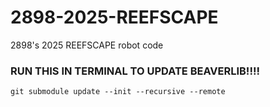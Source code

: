 # 2898-2025-REEFSCAPE
2898's 2025 REEFSCAPE robot code
### RUN THIS IN TERMINAL TO UPDATE BEAVERLIB!!!!
`git submodule update --init --recursive --remote`